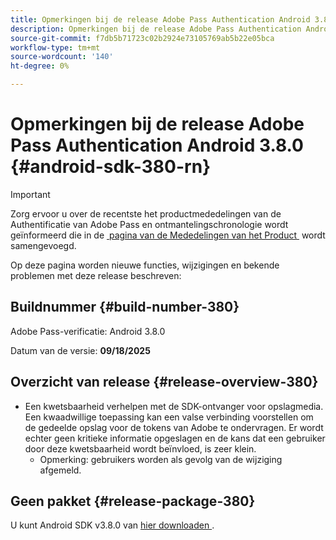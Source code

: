 ```yaml
---
title: Opmerkingen bij de release Adobe Pass Authentication Android 3.8.0
description: Opmerkingen bij de release Adobe Pass Authentication Android 3.8.0
source-git-commit: f7db5b71723c02b2924e73105769ab5b22e05bca
workflow-type: tm+mt
source-wordcount: '140'
ht-degree: 0%

---
```


# Opmerkingen bij de release Adobe Pass Authentication Android 3.8.0 {#android-sdk-380-rn}

>[!IMPORTANT]
>
> Zorg ervoor u over de recentste het productmededelingen van de Authentificatie van Adobe Pass en ontmantelingschronologie wordt geïnformeerd die in de [&#x200B; pagina van de Mededelingen van het Product &#x200B;](/help/authentication/product-announcements.md) wordt samengevoegd.

Op deze pagina worden nieuwe functies, wijzigingen en bekende problemen met deze release beschreven:

## Buildnummer {#build-number-380}

Adobe Pass-verificatie: Android 3.8.0

Datum van de versie: **09/18/2025**

## Overzicht van release {#release-overview-380}

* Een kwetsbaarheid verhelpen met de SDK-ontvanger voor opslagmedia. Een kwaadwillige toepassing kan een valse verbinding voorstellen om de gedeelde opslag voor de tokens van Adobe te ondervragen.
Er wordt echter geen kritieke informatie opgeslagen en de kans dat een gebruiker door deze kwetsbaarheid wordt beïnvloed, is zeer klein.
   * Opmerking: gebruikers worden als gevolg van de wijziging afgemeld.

## Geen pakket {#release-package-380}

U kunt Android SDK v3.8.0 van [&#x200B; hier downloaden &#x200B;](https://tve.zendesk.com/hc/en-us/articles/204963219-Android-Native-AccessEnabler-Library).
